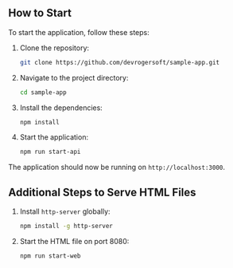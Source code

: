 ## How to Start
To start the application, follow these steps:

1. Clone the repository:
    ```bash
    git clone https://github.com/devrogersoft/sample-app.git
    ```
2. Navigate to the project directory:
    ```bash
    cd sample-app
    ```
3. Install the dependencies:
    ```bash
    npm install
    ```
4. Start the application:
    ```bash
    npm run start-api
    ```

The application should now be running on `http://localhost:3000`.

## Additional Steps to Serve HTML Files

1. Install `http-server` globally:
    ```bash
    npm install -g http-server
    ```

2. Start the HTML file on port 8080:
    ```bash
    npm run start-web

    ```
